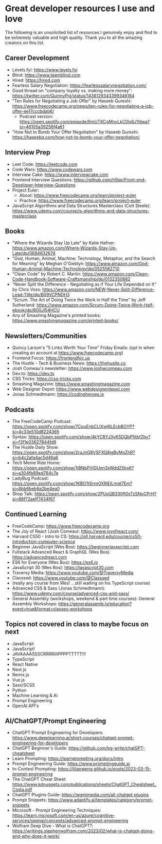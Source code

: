 # Great developer resources I use and love 
The following is an unsolicited list of resources I genuinely enjoy and find to be extremely valuable and high quality. Thank you to all the amazing creators on this list.

## Career Development
- Levels.fyi: https://www.levels.fyi
- Blind: https://www.teamblind.com
- Hired: https://hired.com
- Fearless Salary Negotiation: https://fearlesssalarynegotiation.com/
- Good thread on "company loyalty vs. making more money": https://twitter.com/QuinnyPig/status/1436129343399346184
- "Ten Rules for Negotiating a Job Offer" by Haseeb Qureshi: https://www.freecodecamp.org/news/ten-rules-for-negotiating-a-job-offer-ee17cccbdab6/
  - Podcast version: https://open.spotify.com/episode/6mUTKCgMnyLkC0lx6JYdwa?si=46105a39256f4a61
- "How Not to Bomb Your Offer Negotiation" by Haseeb Qureshi: https://haseebq.com/how-not-to-bomb-your-offer-negotiation/

## Interview Prep
- Leet Code: https://leetcode.com
- Code Wars: https://www.codewars.com
- Interview Cake: https://www.interviewcake.com
- Frontend Interview Questions: https://github.com/h5bp/Front-end-Developer-Interview-Questions
- Project Euler:
  - About: https://www.freecodecamp.org/learn/project-euler
  - Practice: https://www.freecodecamp.org/learn/project-euler
- JavaScript Algorithms and Data Structures Masterclass (Colt Steele): https://www.udemy.com/course/js-algorithms-and-data-structures-masterclass

## Books
- "Where the Wizards Stay Up Late" by Katie Hafner: https://www.amazon.com/Where-Wizards-Stay-Up-Late/dp/0684832674
- "God, Human, Animal, Machine: Technology, Metaphor, and the Search for Meaning" by Meghan O'Gieblyn: https://www.amazon.com/God-Human-Animal-Machine-Technology/dp/0525562710
- "Clean Code" by Robert C. Martin: https://www.amazon.com/Clean-Code-Handbook-Software-Craftsmanship/dp/0132350882
- "Never Split the Difference - Negotiating as if Your Life Depended on It" by Chris Voss: https://www.amazon.com/NEW-Never-Split-Difference-Lead-Title/dp/B09VCPNDH3
- "Scrum: The Art of Doing Twice the Work in Half the Time" by Jeff Sutherland: https://www.amazon.com/Scrum-Doing-Twice-Work-Half-ebook/dp/B00JI54HCU
- Any of Smashing Magazine's printed books: https://www.smashingmagazine.com/printed-books/

## Newsletters/Communities
- Quincy Larson's "5 Links Worth Your Time" Friday Emails: (opt in when creating an account at https://www.freecodecamp.org)
- Frontend Focus: https://frontendfoc.us
- The Hustle - Tech & Business News: https://thehustle.co
- Josh Comeau's newsletter: https://www.joshwcomeau.com
- Dev.to: https://dev.to
- CSS Tricks: https://css-tricks.com
- Smashing Magazine: https://www.smashingmagazine.com
- Web Designer Depot: https://www.webdesignerdepot.com
- Jonas Schmedtmann: https://codingheroes.io

## Podcasts
- The FreeCodeCamp Podcast: https://open.spotify.com/show/7CpuEnbCLIXwI6LEcbBOYP?si=4c33e510d8224365
- Syntax: https://open.spotify.com/show/4kYCRYJ3yK5DQbP5tbfZby?si=f3f1e03627844fd9
- The Hustle Daily Show: https://open.spotify.com/show/2raJnG8VSFXQ8jgByMoZhR?si=b4c2afa4ac5d46a6
- Tech Meme Ride Home: https://open.spotify.com/show/1jBNbPVlGUen3sWdd25ho6?si=a304fb89ed784c7e
- LadyBug Podcast: https://open.spotify.com/show/1KBO1tSnm0XRlEILmqt7Em?si=8bb6beb6a2be4ea0
- Shop Talk: https://open.spotify.com/show/2PUoQB330ft0sTzSNoCPrH?si=88f72aeff7434f67

## Continued Learning
- FreeCodeCamp: https://www.freecodecamp.org
- The Joy of React (Josh Comeau): https://www.joyofreact.com/
- Harvard CS50 - Intro to CS: https://pll.harvard.edu/course/cs50-introduction-computer-science
- Beginner JavaScript (Wes Bos): https://beginnerjavascript.com
- Fullstack Advanced React & GraphQL (Wes Bos): https://advancedreact.com
- ES6 for Everyone (Wes Bos): https://es6.io
- JavaScript 30 (Wes Bos): https://javascript30.com
- Traversy Media: https://www.youtube.com/@TraversyMedia
- Classsed: https://www.youtube.com/@Classsed
- (really any course from Wes! ...still waiting on his TypeScript course)
- Advanced CSS & Sass (Jonas Schmedtmann): https://www.udemy.com/course/advanced-css-and-sass/
- General Assembly (workshops, weekend & part time courses): General Assembly Workshops: https://generalassemb.ly/education?event=true&format=classes-workshops

## Topics not covered in class to maybe focus on next
- JavaScript
- JavaScript!
- JAVAAAASSSCRRRRIIIPPPPTTTTT!!!
- TypeScript
- React Native
- Next.js
- Remix.js
- Vue.js
- Sass/SCSS
- Python
- Machine Learning & AI
- Prompt Engineering
- OpenAI API's

## AI/ChatGPT/Prompt Engineering
- ChatGPT Prompt Engineering for Developers: https://www.deeplearning.ai/short-courses/chatgpt-prompt-engineering-for-developers
- ChatGPT Beginner's Guide: https://github.com/bg-write/chatGPT-cheatsheet
- Learn Prompting: https://learnprompting.org/docs/intro
- Prompt Engineering Guide: https://www.promptingguide.ai
- In-Context Prompting: https://lilianweng.github.io/posts/2023-03-15-prompt-engineering
- The ChatGPT Cheat Sheet: https://www.kdnuggets.com/publications/sheets/ChatGPT_Cheatsheet_Costa.pdf
- ChatGPT Plugins Guide: https://wgmimedia.com/all-chatgpt-plugins
- Prompt Snippets: https://www.adaptify.ai/templates/category/prompt-snippets
- Microsoft - Prompt Engineering Techniques: https://learn.microsoft.com/en-us/azure/cognitive-services/openai/concepts/advanced-prompt-engineering
- Wolfram Deep Dive - What is ChatGPT?: https://writings.stephenwolfram.com/2023/02/what-is-chatgpt-doing-and-why-does-it-work/
